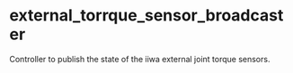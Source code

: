 # external_torrque_sensor_broadcaster

Controller to publish the state of the iiwa external joint torque sensors.  